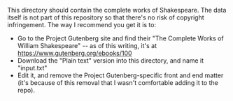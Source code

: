 This directory should contain the complete works of Shakespeare.  The data itself is not part of this
repository so that there's no risk of copyright infringement.  The way I recommend you get it is to:

* Go to the Project Gutenberg site and find their "The Complete Works of William Shakespeare" -- as of
  this writing, it's at https://www.gutenberg.org/ebooks/100
* Download the "Plain text" version into this directory, and name it "input.txt"
* Edit it, and remove the Project Gutenberg-specific front and end matter (it's because of this removal
  that I wasn't comfortable adding it to the repo).

